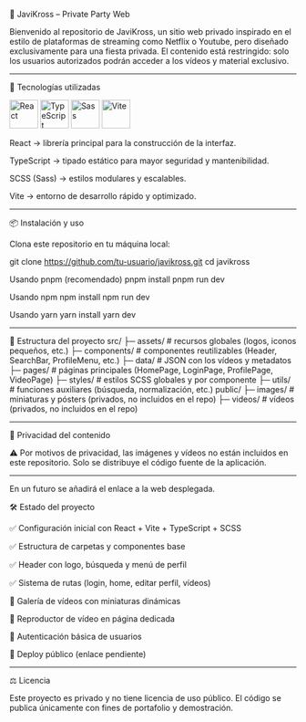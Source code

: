 🎉 JaviKross – Private Party Web

Bienvenido al repositorio de JaviKross, un sitio web privado inspirado en el estilo de plataformas de streaming como Netflix o Youtube, pero diseñado exclusivamente para una fiesta privada.
El contenido está restringido: solo los usuarios autorizados podrán acceder a los vídeos y material exclusivo.

___________________________________________________________________________________________________________________________________________

🚀 Tecnologías utilizadas
<p align="left"> <img src="https://cdn.jsdelivr.net/gh/devicons/devicon/icons/react/react-original.svg" alt="React" width="50" height="50"/> <img src="https://cdn.jsdelivr.net/gh/devicons/devicon/icons/typescript/typescript-original.svg" alt="TypeScript" width="50" height="50"/> <img src="https://cdn.jsdelivr.net/gh/devicons/devicon/icons/sass/sass-original.svg" alt="Sass" width="50" height="50"/> <img src="https://cdn.jsdelivr.net/gh/devicons/devicon/icons/vite/vite-original.svg" alt="Vite" width="50" height="50"/> </p>

React → librería principal para la construcción de la interfaz.

TypeScript → tipado estático para mayor seguridad y mantenibilidad.

SCSS (Sass) → estilos modulares y escalables.

Vite → entorno de desarrollo rápido y optimizado.

___________________________________________________________________________________________________________________________________________

📦 Instalación y uso

Clona este repositorio en tu máquina local:

git clone https://github.com/tu-usuario/javikross.git
cd javikross

Usando pnpm (recomendado)
pnpm install
pnpm run dev

Usando npm
npm install
npm run dev

Usando yarn
yarn install
yarn dev

___________________________________________________________________________________________________________________________________________

📁 Estructura del proyecto
src/
 ├─ assets/         # recursos globales (logos, iconos pequeños, etc.)
 ├─ components/     # componentes reutilizables (Header, SearchBar, ProfileMenu, etc.)
 ├─ data/           # JSON con los vídeos y metadatos
 ├─ pages/          # páginas principales (HomePage, LoginPage, ProfilePage, VideoPage)
 ├─ styles/         # estilos SCSS globales y por componente
 ├─ utils/          # funciones auxiliares (búsqueda, normalización, etc.)
public/
 ├─ images/         # miniaturas y pósters (privados, no incluidos en el repo)
 ├─ videos/         # vídeos (privados, no incluidos en el repo)

___________________________________________________________________________________________________________________________________________

🔐 Privacidad del contenido

⚠️ Por motivos de privacidad, las imágenes y vídeos no están incluidos en este repositorio.
Solo se distribuye el código fuente de la aplicación.

___________________________________________________________________________________________________________________________________________

En un futuro se añadirá el enlace a la web desplegada.

🛠️ Estado del proyecto

✅ Configuración inicial con React + Vite + TypeScript + SCSS

✅ Estructura de carpetas y componentes base

✅ Header con logo, búsqueda y menú de perfil

✅ Sistema de rutas (login, home, editar perfil, vídeos)

🔲 Galería de vídeos con miniaturas dinámicas

🔲 Reproductor de vídeo en página dedicada

🔲 Autenticación básica de usuarios

🔲 Deploy público (enlace pendiente)

___________________________________________________________________________________________________________________________________________

⚖️ Licencia

Este proyecto es privado y no tiene licencia de uso público.
El código se publica únicamente con fines de portafolio y demostración.